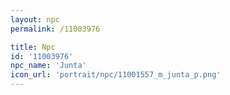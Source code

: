 ```yaml
---
layout: npc
permalink: /11003976

title: Npc
id: '11003976'
npc_name: 'Junta'
icon_url: 'portrait/npc/11001557_m_junta_p.png'
---
```

